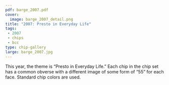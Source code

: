```yaml
---
pdf: barge_2007.pdf
cover:
  image: barge_2007_detail.png
title: "2007: Presto in Everyday Life"
tags:
 - 2007
 - chips
 - bcc
type: chip-gallery
large: barge_2007.jpg
---
```


This year, the theme is &#8220;Presto in Everyday Life.&#8221; Each chip in the
chip set has a common obverse with a different image of some form of
&#8220;55&#8221; for each face. Standard chip colors are used.
